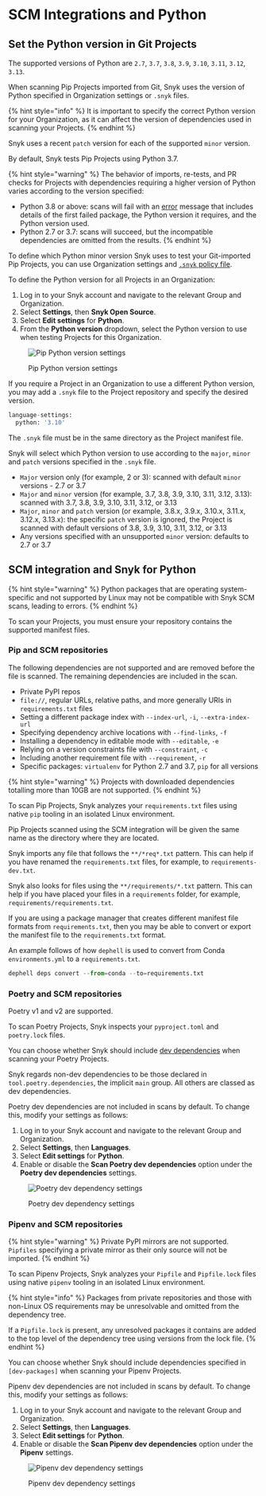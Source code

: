 # SCM Integrations and Python

## Set the Python version in Git Projects

The supported versions of Python are `2.7`, `3.7`, `3.8`, `3.9`, `3.10`, `3.11`, `3.12`, `3.13`.

When scanning Pip Projects imported from Git, Snyk uses the version of Python specified in Organization settings or `.snyk` files.

{% hint style="info" %}
It is important to specify the correct Python version for your Organization, as it can affect the version of dependencies used in scanning your Projects.
{% endhint %}

Snyk uses a recent `patch` version for each of the supported `minor` version.

By default, Snyk tests Pip Projects using Python 3.7.

{% hint style="warning" %}
The behavior of imports, re-tests, and PR checks for Projects with dependencies requiring a higher version of Python varies according to the version specified:

* Python 3.8 or above: scans will fail with an [error](../../scan-with-snyk/error-catalog.md) message that includes details of the first failed package, the Python version it requires, and the Python version used.
* Python 2.7 or 3.7: scans will succeed, but the incompatible dependencies are omitted from the results.
{% endhint %}

To define which Python minor version Snyk uses to test your Git-imported Pip Projects, you can use Organization settings and [`.snyk` policy file](../../manage-risk/policies/the-.snyk-file.md).

To define the Python version for all Projects in an Organization:

1. Log in to your Snyk account and navigate to the relevant Group and Organization.
2. Select **Settings**, then **Snyk Open Source**.
3. Select **Edit settings** for **Python**.
4. From the **Python version** dropdown, select the Python version to use when testing Projects for this Organization.

<figure><img src="../../.gitbook/assets/python-version.png" alt="Pip Python version settings"><figcaption><p>Pip Python version settings</p></figcaption></figure>

If you require a Project in an Organization to use a different Python version, you may add a `.snyk` file to the Project repository and specify the desired version.

```python
language-settings:
  python: '3.10'
```

The `.snyk` file must be in the same directory as the Project manifest file.

Snyk will select which Python version to use according to the `major`, `minor` and `patch` versions specified in the `.snyk` file.

* `Major` version only (for example, 2 or 3): scanned with default `minor` versions - 2.7 or 3.7
* `Major` and `minor` version (for example, 3.7, 3.8, 3.9, 3.10, 3.11, 3.12, 3.13): scanned with 3.7, 3.8, 3.9, 3.10, 3.11, 3.12, or 3.13
* `Major`, `minor` and `patch` version (or example, 3.8.x, 3.9.x, 3.10.x, 3.11.x, 3.12.x, 3.13.x): the specific `patch` version is ignored, the Project is scanned with default versions of 3.8, 3.9, 3.10, 3.11, 3.12, or 3.13
* Any versions specified with an unsupported `minor` version: defaults to 2.7 or 3.7

## SCM integration and Snyk for Python

{% hint style="warning" %}
Python packages that are operating system-specific and not supported by Linux may not be compatible with Snyk SCM scans, leading to errors.
{% endhint %}

To scan your Projects, you must ensure your repository contains the supported manifest files.

### Pip and SCM repositories

The following dependencies are not supported and are removed before the file is scanned. The remaining dependencies are included in the scan.

* Private PyPI repos
* `file://`, regular URLs, relative paths, and more generally URIs in `requirements.txt` files
* Setting a different package index with `--index-url`, `-i`, `--extra-index-url`&#x20;
* Specifying dependency archive locations with `--find-links`, `-f`
* Installing a dependency in editable mode with `--editable`, `-e`&#x20;
* Relying on a version constraints file with `--constraint`, `-c`
* Including another requirement file with `--requirement`, `-r`&#x20;
* Specific packages: `virtualenv` for Python 2.7 and 3.7, `pip` for all versions

{% hint style="warning" %}
Projects with downloaded dependencies totalling more than 10GB are not supported.
{% endhint %}

To scan Pip Projects, Snyk analyzes your `requirements.txt` files using native `pip` tooling in an isolated Linux environment.

Pip Projects scanned using the SCM integration will be given the same name as the directory where they are located.&#x20;

Snyk imports any file that follows the `**/*req*.txt` pattern. This can help if you have renamed the `requirements.txt` files, for example, to `requirements-dev.txt`.

Snyk also looks for files using the `**/requirements/*.txt` pattern. This can help if you have placed your files in a `requirements` folder, for example, `requirements/requirements.txt`.

If you are using a package manager that creates different manifest file formats from `requirements.txt`, then you may be able to convert or export the manifest file to the `requirements.txt` format.

An example follows of how `dephell` is used to convert from Conda `environments.yml` to a `requirements.txt`.

```python
dephell deps convert --from=conda --to=requirements.txt
```

### Poetry and SCM repositories

Poetry v1 and v2 are supported.

To scan Poetry Projects, Snyk inspects your `pyproject.toml` and `poetry.lock` files.

You can choose whether Snyk should include [dev dependencies](https://python-poetry.org/docs/managing-dependencies/) when scanning your Poetry Projects.

Snyk regards non-dev dependencies to be those declared in `tool.poetry.dependencies`, the implicit `main` group. All others are classed as dev dependencies.

Poetry dev dependencies are not included in scans by default. To change this, modify your settings as follows:

1. Log in to your Snyk account and navigate to the relevant Group and Organization.
2. Select **Settings**, then **Languages**.
3. Select **Edit settings** for **Python**.
4. Enable or disable the **Scan Poetry dev dependencies** option under the **Poetry dev dependencies** settings.&#x20;

<figure><img src="../../.gitbook/assets/image (145) (1).png" alt="Poetry dev dependency settings"><figcaption><p>Poetry dev dependency settings</p></figcaption></figure>

### Pipenv and SCM repositories

{% hint style="warning" %}
Private PyPI mirrors are not supported. `Pipfiles` specifying a private mirror as their only source will not be imported.
{% endhint %}

To scan Pipenv Projects, Snyk analyzes your `Pipfile` and `Pipfile.lock` files using native `pipenv` tooling in an isolated Linux environment.

{% hint style="info" %}
Packages from private repositories and those with non-Linux OS requirements may be unresolvable and omitted from the dependency tree.

If a `Pipfile.lock` is present, any unresolved packages it contains are added to the top level of the dependency tree using versions from the lock file.&#x20;
{% endhint %}

You can choose whether Snyk should include dependencies specified in `[dev-packages]` when scanning your Pipenv Projects.

Pipenv dev dependencies are not included in scans by default. To change this, modify your settings as follows:

1. Log in to your Snyk account and navigate to the relevant Group and Organization.
2. Select **Settings**, then **Languages**.
3. Select **Edit settings** for **Python**.
4. Enable or disable the **Scan Pipenv dev dependencies** option under the **Pipenv** settings.&#x20;

<figure><img src="../../.gitbook/assets/image (146).png" alt="Pipenv dev dependency settings"><figcaption><p>Pipenv dev dependency settings</p></figcaption></figure>
